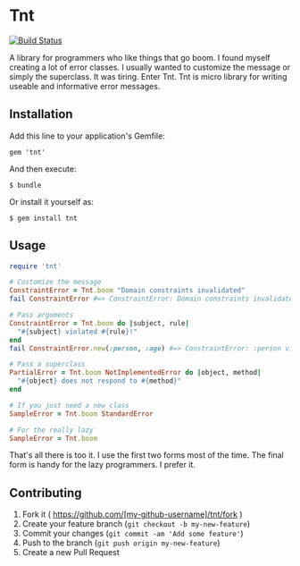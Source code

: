 # Tnt

[![Build Status](https://travis-ci.org/ahawkins/tnt.svg)](https://travis-ci.org/ahawkins/tnt)

A library for programmers who like things that go boom. I found myself
creating a lot of error classes. I usually wanted to customize the
message or simply the superclass. It was tiring. Enter Tnt. Tnt is
micro library for writing useable and informative error messages.

## Installation

Add this line to your application's Gemfile:

    gem 'tnt'

And then execute:

    $ bundle

Or install it yourself as:

    $ gem install tnt

## Usage

```ruby
require 'tnt'

# Customize the message
ConstraintError = Tnt.boom "Domain constraints invalidated"
fail ConstraintError #=> ConstraintError: Domain constraints invalidated

# Pass arguments
ConstraintError = Tnt.boom do |subject, rule|
  "#{subject} violated #{rule}!"
end
fail ConstraintError.new(:person, :age) #=> ConstraintError: :person violated age!

# Pass a superclass
PartialError = Tnt.boom NotImplementedError do |object, method|
  "#{object} does not respond to #{method}"
end

# If you just need a new class
SampleError = Tnt.boom StandardError

# For the really lazy
SampleError = Tnt.boom
```

That's all there is too it. I use the first two forms most of the
time. The final form is handy for the lazy programmers. I prefer it.

## Contributing

1. Fork it ( https://github.com/[my-github-username]/tnt/fork )
2. Create your feature branch (`git checkout -b my-new-feature`)
3. Commit your changes (`git commit -am 'Add some feature'`)
4. Push to the branch (`git push origin my-new-feature`)
5. Create a new Pull Request
